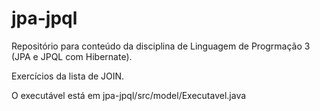 # jpa-jpql
Repositório para conteúdo da disciplina de Linguagem de Progrmação 3 (JPA e JPQL com Hibernate).

Exercícios da lista de JOIN.

O executável está em jpa-jpql/src/model/Executavel.java
